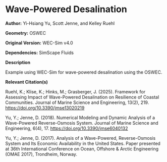 # Wave-Powered Desalination 

**Author:** 	Yi-Hsiang Yu, Scott Jenne, and Kelley Ruehl

**Geometry:**	OSWEC

**Original Version:**	WEC-Sim v4.0

**Dependencies:**	SimScape Fluids

**Description**	

Example using WEC-Sim for wave-powered desalination using the OSWEC. 

**Relevant Citation(s)**

Ruehl, K.; Klise, K.; Hinks, M.; Grasberger, J. (2025). Framework for Assessing Impact of Wave-Powered Desalination on Resilience of Coastal Communities. Journal of Marine Science and Engineering, 13(2), 219. https://doi.org/10.3390/jmse13020219

Yu, Y.; Jenne, D. (2018). Numerical Modeling and Dynamic Analysis of a Wave-Powered Reverse-Osmosis System. Journal of Marine Science and Engineering, 6(4), 17. https://doi.org/10.3390/jmse6040132

Yu, Y.; Jenne, D. (2017). Analysis of a Wave-Powered, Reverse-Osmosis System and Its Economic Availability in the United States. Paper presented at 36th International Conference on Ocean, Offshore & Arctic Engineering (OMAE 2017), Trondheim, Norway.